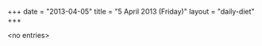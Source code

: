 +++
date = "2013-04-05"
title = "5 April 2013 (Friday)"
layout = "daily-diet"
+++

<p>&lt;no entries&gt;</p>